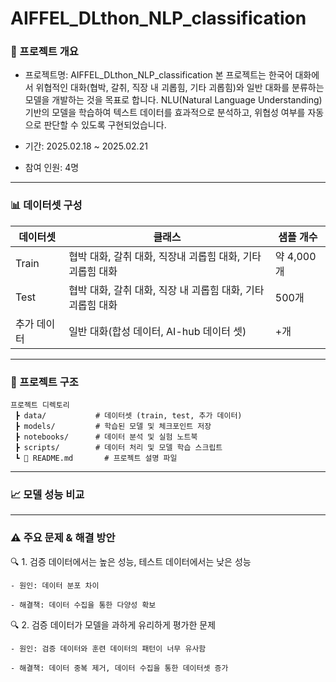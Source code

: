 # AIFFEL_DLthon_NLP_classification

### 📌 프로젝트 개요

- 프로젝트명: AIFFEL_DLthon_NLP_classification
 본 프로젝트는 한국어 대화에서 위협적인 대화(협박, 갈취, 직장 내 괴롭힘, 기타 괴롭힘)와 일반 대화를 분류하는 모델을 개발하는 것을 목표로 합니다. NLU(Natural Language Understanding) 기반의 모델을 학습하여 텍스트 데이터를 효과적으로 분석하고, 위협성 여부를 자동으로 판단할 수 있도록 구현되었습니다.  
  
- 기간: 2025.02.18 ~ 2025.02.21

- 참여 인원: 4명 
  
---
  
### 📊 데이터셋 구성
  
| 데이터셋 | 클래스 | 샘플 개수 |  
|--------|--------|--------|
| Train | 협박 대화, 갈취 대화, 직장내 괴롭힘 대화, 기타 괴롭힘 대화 | 약 4,000개 |  
| Test | 협박 대화, 갈취 대화, 직장 내 괴롭힘 대화, 기타 괴롭힘 대화 | 500개 |   
| 추가 데이터 | 일반 대화(합성 데이터, AI-hub 데이터 셋) | +개 |
  
---
    
### 📂 프로젝트 구조
```
프로젝트 디렉토리
 ┣ data/           # 데이터셋 (train, test, 추가 데이터)  
 ┣ models/         # 학습된 모델 및 체크포인트 저장  
 ┣ notebooks/      # 데이터 분석 및 실험 노트북  
 ┣ scripts/        # 데이터 처리 및 모델 학습 스크립트  
 ┗ 📜 README.md       # 프로젝트 설명 파일   
```

---
    
### 📈 모델 성능 비교
  
  
  
---
  
### ⚠️ 주요 문제 & 해결 방안

  🔍 1. 검증 데이터에서는 높은 성능, 테스트 데이터에서는 낮은 성능

    - 원인: 데이터 분포 차이

    - 해결책: 데이터 수집을 통한 다양성 확보
  
  🔍 2. 검증 데이터가 모델을 과하게 유리하게 평가한 문제

    - 원인: 검증 데이터와 훈련 데이터의 패턴이 너무 유사함

    - 해결책: 데이터 중복 제거, 데이터 수집을 통한 데이터셋 증가

